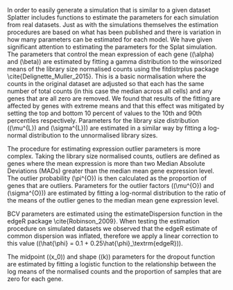 In order to easily generate a simulation that is similar to a given dataset Splatter includes functions to estimate the parameters for each simulation from real datasets. Just as with the simulations themselves the estimation procedures are based on what has been published and there is variation in how many parameters can be estimated for each model. We have given significant attention to estimating the parameters for the Splat simulation. The parameters that control the mean expression of each gene (\(\alpha\) and \(\beta\)) are estimated by fitting a gamma distribution to the winsorized means of the library size normalised counts using the fitdistrplus package \cite{Delignette_Muller_2015}. This is a basic normalisation where the counts in the original dataset are adjusted so that each has the same number of total counts (in this case the median across all cells) and any genes that are all zero are removed. We found that results of the fitting are affected by genes with extreme means and that this effect was mitigated by setting the top and bottom 10 percent of values to the 10th and 90th percentiles respectively. Parameters for the library size distribution (\(\mu^{L}\) and \(\sigma^{L}\)) are estimated in a similar way by fitting a log-normal distribution to the unnormalised library sizes.

The procedure for estimating expression outlier parameters is more complex. Taking the library size normalised counts, outliers are defined as genes where the mean expression is more than two Median Absolute Deviations (MADs) greater than the median mean gene expression level. The outlier probability \(\pi^{O}\) is then calculated as the proportion of genes that are outliers. Parameters for the outlier factors (\(\mu^{O}\) and \(\sigma^{O}\)) are estimated by fitting a log-normal distribution to the ratio of the means of the outlier genes to the median mean gene expression level.

BCV parameters are estimated using the estimateDispersion function in the edgeR package \cite{Robinson_2009}. When testing the estimation procedure on simulated datasets we observed that the edgeR estimate of common dispersion was inflated, therefore we apply a linear correction to this value (\(\hat{\phi} = 0.1 + 0.25\hat{\phi}_\textrm{edgeR}\)).

The midpoint (\(x_0\)) and shape (\(k\)) parameters for the dropout function are estimated by fitting a logistic function to the relationship between the log means of the normalised counts and the proportion of samples that are zero for each gene.